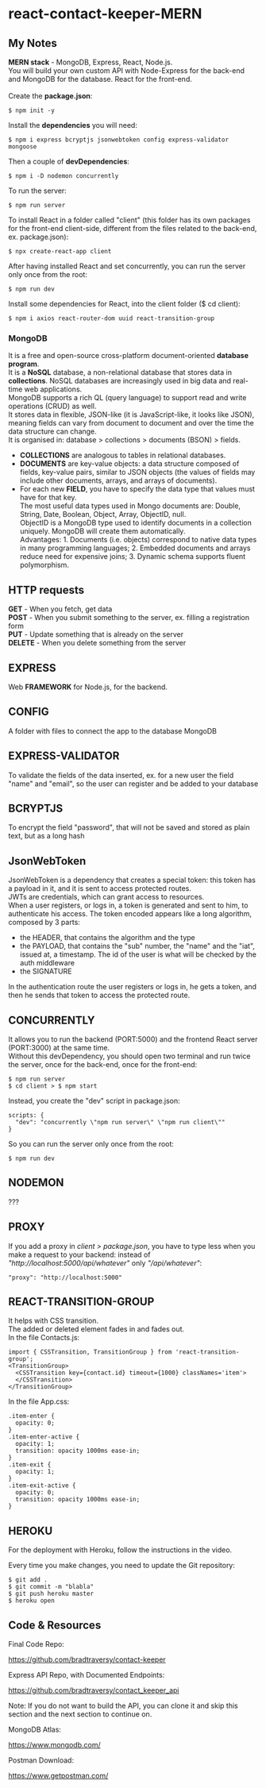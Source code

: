 # react-contact-keeper-MERN

## My Notes

**MERN stack** - MongoDB, Express, React, Node.js.<br>
You will build your own custom API with Node-Express for the back-end and MongoDB for the database. React for the front-end.<br><br>
Create the **package.json**:<br>

```
$ npm init -y
```

Install the **dependencies** you will need:<br>

```
$ npm i express bcryptjs jsonwebtoken config express-validator mongoose
```

Then a couple of **devDependencies**:<br>

```
$ npm i -D nodemon concurrently
```

To run the server:<br>

```
$ npm run server
```

To install React in a folder called "client" (this folder has its own packages for the front-end client-side, different from the files related to the back-end, ex. package.json):<br>

```
$ npx create-react-app client
```

After having installed React and set concurrently, you can run the server only once from the root:

```
$ npm run dev
```

Install some dependencies for React, into the client folder (\$ cd client):

```
$ npm i axios react-router-dom uuid react-transition-group
```

### MongoDB

It is a free and open-source cross-platform document-oriented **database program**.<br>
It is a **NoSQL** database, a non-relational database that stores data in **collections**. NoSQL databases are increasingly used in big data and real-time web applications.<br>
MongoDB supports a rich QL (query language) to support read and write operations (CRUD) as well.<br>
It stores data in flexible, JSON-like (it is JavaScript-like, it looks like JSON), meaning fields can vary from document to document and over the time the data structure can change.<br>
It is organised in: database > collections > documents (BSON) > fields.

- **COLLECTIONS** are analogous to tables in relational databases.<br>
- **DOCUMENTS** are key-value objects: a data structure composed of fields, key-value pairs, similar to JSON objects (the values of fields may include other documents, arrays, and arrays of documents).<br>
- For each new **FIELD**, you have to specify the data type that values must have for that key.<br>
  The most useful data types used in Mongo documents are: Double, String, Date, Boolean, Object, Array, ObjectID, null.<br>
  ObjectID is a MongoDB type used to identify documents in a collection uniquely. MongoDB will create them automatically.<br>
  Advantages: 1. Documents (i.e. objects) correspond to native data types in many programming languages; 2. Embedded documents and arrays reduce need for expensive joins; 3. Dynamic schema supports fluent polymorphism.<br>

## HTTP requests

**GET** - When you fetch, get data<br>
**POST** - When you submit something to the server, ex. filling a registration form<br>
**PUT** - Update something that is already on the server<br>
**DELETE** - When you delete something from the server<br>

## EXPRESS

Web **FRAMEWORK** for Node.js, for the backend.<br>

## CONFIG

A folder with files to connect the app to the database MongoDB<br>

## EXPRESS-VALIDATOR

To validate the fields of the data inserted, ex. for a new user the field "name" and "email", so the user can register and be added to your database<br>

## BCRYPTJS

To encrypt the field "password", that will not be saved and stored as plain text, but as a long hash<br>

## JsonWebToken

JsonWebToken is a dependency that creates a special token: this token has a payload in it, and it is sent to access protected routes.<br>
JWTs are credentials, which can grant access to resources.<br>
When a user registers, or logs in, a token is generated and sent to him, to authenticate his access.
The token encoded appears like a long algorithm, composed by 3 parts:

- the HEADER, that contains the algorithm and the type<br>
- the PAYLOAD, that contains the "sub" number, the "name" and the "iat", issued at, a timestamp. The id of the user is what will be checked by the auth middleware<br>
- the SIGNATURE<br>

In the authentication route the user registers or logs in, he gets a token, and then he sends that token to access the protected route.

## CONCURRENTLY

It allows you to run the backend (PORT:5000) and the frontend React server (PORT:3000) at the same time.<br>
Without this devDependency, you should open two terminal and run twice the server, once for the back-end, once for the front-end:

```
$ npm run server
$ cd client > $ npm start
```

Instead, you create the "dev" script in package.json:

```
scripts: {
  "dev": "concurrently \"npm run server\" \"npm run client\""
}
```

So you can run the server only once from the root:

```
$ npm run dev
```

## NODEMON

???<br>

## PROXY

If you add a proxy in _client > package.json_, you have to type less when you make a request to your backend: instead of _"http://localhost:5000/api/whatever"_ only _"/api/whatever"_:

```
"proxy": "http://localhost:5000"
```

## REACT-TRANSITION-GROUP

It helps with CSS transition.<br>
The added or deleted element fades in and fades out.<br>
In the file Contacts.js:

```
import { CSSTransition, TransitionGroup } from 'react-transition-group';
<TransitionGroup>
  <CSSTransition key={contact.id} timeout={1000} classNames='item'>
  </CSSTransition>
</TransitionGroup>
```

In the file App.css:

```
.item-enter {
  opacity: 0;
}
.item-enter-active {
  opacity: 1;
  transition: opacity 1000ms ease-in;
}
.item-exit {
  opacity: 1;
}
.item-exit-active {
  opacity: 0;
  transition: opacity 1000ms ease-in;
}
```

## HEROKU

For the deployment with Heroku, follow the instructions in the video.<br>

Every time you make changes, you need to update the Git repository:

```
$ git add .
$ git commit -m "blabla"
$ git push heroku master
$ heroku open
```

## Code & Resources

Final Code Repo:<br>

https://github.com/bradtraversy/contact-keeper

Express API Repo, with Documented Endpoints:<br>

https://github.com/bradtraversy/contact_keeper_api

Note: If you do not want to build the API, you can clone it and skip this section and the next section to continue on.<br>

MongoDB Atlas:<br>

https://www.mongodb.com/

Postman Download:<br>

https://www.getpostman.com/
